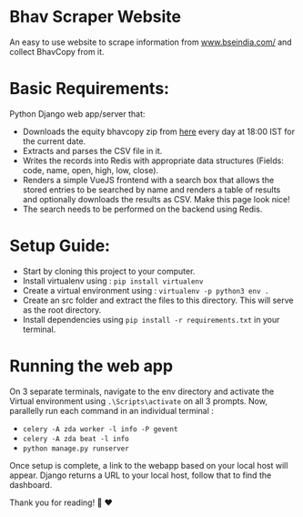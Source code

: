 # Bhav Scraper Website
An easy to use website to scrape information from www.bseindia.com/ and collect BhavCopy from it.

# Basic Requirements:

Python Django web app/server that:

- Downloads the equity bhavcopy zip from [here](https://www.bseindia.com/markets/MarketInfo/BhavCopy.aspx) every day at 18:00 IST for the current date.
- Extracts and parses the CSV file in it.
- Writes the records into Redis with appropriate data structures (Fields: code, name, open, high, low, close).
- Renders a simple VueJS frontend with a search box that allows the stored entries to be searched by name and renders a table of results and optionally downloads the results as CSV. Make this page look nice!
- The search needs to be performed on the backend using Redis.

# Setup Guide:

- Start by cloning this project to your computer.
- Install virtualenv using : `pip install virtualenv`
- Create a virtual environment using : `virtualenv -p python3 env .` 
- Create an src folder and extract the files to this directory. This will serve as the root directory.
- Install dependencies using `pip install -r requirements.txt` in your terminal.

# Running the web app
On 3 separate terminals, navigate to the env directory and activate the Virtual environment using  `.\Scripts\activate` on all 3 prompts.
Now, parallelly run each command in an individual terminal :
- `celery -A zda worker -l info -P gevent`
- `celery -A zda beat -l info`
- `python manage.py runserver`

Once setup is complete, a link to the webapp based on your local host will appear.
Django returns a URL to your local host, follow that to find the dashboard.

Thank you for reading! :book: :heart:
